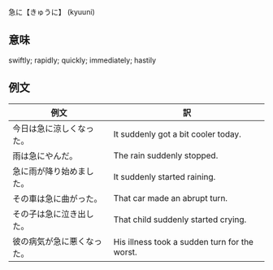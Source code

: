 急に【きゅうに】 (kyuuni)

## 意味
swiftly; rapidly; quickly; immediately; hastily

## 例文

|例文|訳|
| --- | --- |
|今日は急に涼しくなった。|It suddenly got a bit cooler today.|
|雨は急にやんだ。|The rain suddenly stopped.|
|急に雨が降り始めました。|It suddenly started raining.|
|その車は急に曲がった。|That car made an abrupt turn.|
|その子は急に泣き出した。|That child suddenly started crying.|
|彼の病気が急に悪くなった。|His illness took a sudden turn for the worst.|